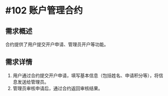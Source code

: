 # #102 账户管理合约

## 需求概述
合约提供了用户提交开户申请、管理员开户等功能。

## 需求详情
1. 用户通过合约提交开户申请，填写基本信息（包括姓名、申请积分等），将信息发送给管理员。
2. 管理员审核申请后，通过合约返回审核结果。